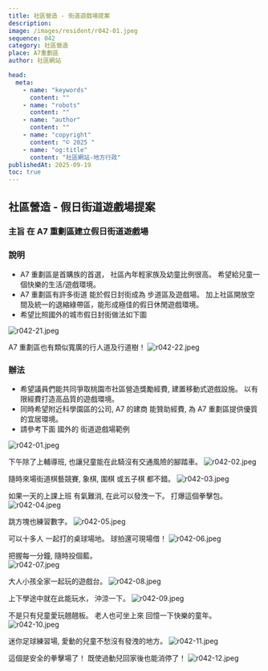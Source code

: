 ```yaml
---
title: 社區營造 - 街道遊戲場提案
description:
image: /images/resident/r042-01.jpeg
sequence: 042
category: 社區營造
place: A7重劃區
author: 社區網站

head:
  meta:
    - name: "keywords"
      content: ""
    - name: "robots"
      content: ""
    - name: "author"
      content: ""
    - name: "copyright"
      content: "© 2025 "
    - name: "og:title"
      content: "社區網站-地方行政"
publishedAt: 2025-09-19
toc: true
---
```


## 社區營造 - 假日街道遊戲場提案

### 主旨 在 A7 重劃區建立假日街道遊戲場

### 說明

- A7 重劃區是首購族的首選， 社區內年輕家族及幼童比例很高。 希望給兒童一個快樂的生活/遊戲環境。
- A7 重劃區有許多街道 能於假日封街成為 步道區及遊戲場。 加上社區開放空間及統一的退縮綠帶區，能形成極佳的假日休閒遊戲環境。
- 希望比照國外的城市假日封街做法如下圖

![r042-21.jpeg](/images/resident/r042-21.jpeg)

A7 重劃區也有類似寬廣的行人道及行道樹！
![r042-22.jpeg](/images/resident/r042-22.jpeg)

### 辦法

- 希望議員們能共同爭取桃園市社區營造獎勵經費, 建置移動式遊戲設施。 以有限經費打造高品質的遊戲環境。
- 同時希望附近科學園區的公司, A7 的建商 能贊助經費, 為 A7 重劃區提供優質的宜居環境。
- 請參考下面 國外的 街道遊戲場範例

![r042-01.jpeg](/images/resident/r042-01.jpeg)

下午除了上輔導班, 也讓兒童能在此騎沒有交通風險的腳踏車。
![r042-02.jpeg](/images/resident/r042-02.jpeg)

隨時來場街道棋藝競賽, 象棋, 圍棋 或五子棋 都不錯。
![r042-03.jpeg](/images/resident/r042-03.jpeg)

如果一天的上課上班 有氣難消, 在此可以發洩一下。 打爆這個拳擊包。
![r042-04.jpeg](/images/resident/r042-04.jpeg)

跳方塊也練習數字。
![r042-05.jpeg](/images/resident/r042-05.jpeg)

可以十多人 一起打的桌球場地。 球拍還可現場借！
![r042-06.jpeg](/images/resident/r042-06.jpeg)

把握每一分鐘, 隨時投個藍。  
![r042-07.jpeg](/images/resident/r042-07.jpeg)

大人小孩全家一起玩的遊戲台。
![r042-08.jpeg](/images/resident/r042-08.jpeg)

上下學途中就在此能玩水， 沖涼一下。
![r042-09.jpeg](/images/resident/r042-09.jpeg)

不是只有兒童愛玩翹翹板。 老人也可坐上來 回憶一下快樂的童年。
![r042-10.jpeg](/images/resident/r042-10.jpeg)

迷你足球練習場, 愛動的兒童不愁沒有發洩的地方。
![r042-11.jpeg](/images/resident/r042-11.jpeg)

這個是安全的拳擊場了！ 既使過動兒回家後也能消停了！
![r042-12.jpeg](/images/resident/r042-12.jpeg)
